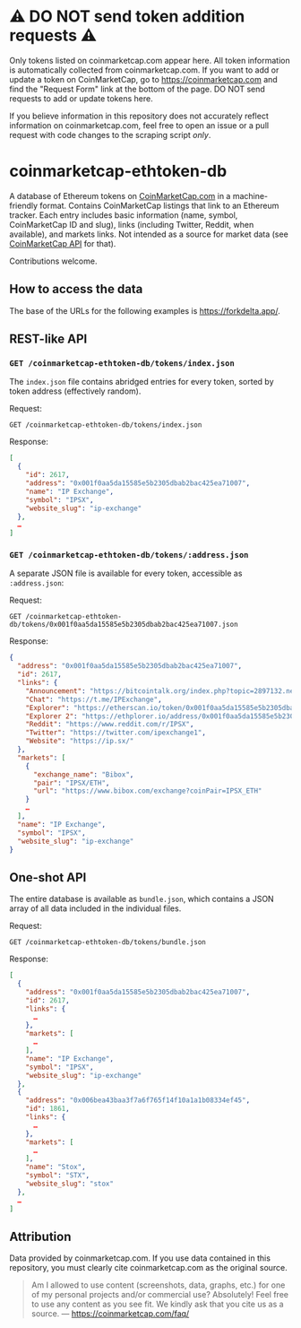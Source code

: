 # ⚠️ DO NOT send token addition requests ⚠️

Only tokens listed on coinmarketcap.com appear here. All token information is automatically collected from coinmarketcap.com. If you want to add or update a token on CoinMarketCap, go to https://coinmarketcap.com and find the "Request Form" link at the bottom of the page. DO NOT send requests to add or update tokens here.

If you believe information in this repository does not accurately reflect information on coinmarketcap.com, feel free to open an issue or a pull request with code changes to the scraping script _only_.

# coinmarketcap-ethtoken-db
A database of Ethereum tokens on [CoinMarketCap.com](https://coinmarketcap.com) in a machine-friendly format. Contains CoinMarketCap 
listings that link to an Ethereum tracker. Each entry includes basic information (name, symbol, CoinMarketCap 
ID and slug), links (including Twitter, Reddit, when available), and markets links. Not intended as a source for 
market data (see [CoinMarketCap API](https://coinmarketcap.com/api/) for that).

Contributions welcome.

## How to access the data

The base of the URLs for the following examples is https://forkdelta.app/.

## REST-like API

### `GET /coinmarketcap-ethtoken-db/tokens/index.json`
The `index.json` file contains abridged entries for every token, sorted by token address (effectively random).

Request:
```
GET /coinmarketcap-ethtoken-db/tokens/index.json
```

Response:
```json
[
  {
    "id": 2617,
    "address": "0x001f0aa5da15585e5b2305dbab2bac425ea71007",
    "name": "IP Exchange",
    "symbol": "IPSX",
    "website_slug": "ip-exchange"
  },
  …
]
```

### `GET /coinmarketcap-ethtoken-db/tokens/:address.json`
A separate JSON file is available for every token, accessible as `:address.json`:

Request:
```
GET /coinmarketcap-ethtoken-db/tokens/0x001f0aa5da15585e5b2305dbab2bac425ea71007.json
```

Response:
```json
{
  "address": "0x001f0aa5da15585e5b2305dbab2bac425ea71007",
  "id": 2617,
  "links": {
    "Announcement": "https://bitcointalk.org/index.php?topic=2897132.new#new",
    "Chat": "https://t.me/IPExchange",
    "Explorer": "https://etherscan.io/token/0x001f0aa5da15585e5b2305dbab2bac425ea71007",
    "Explorer 2": "https://ethplorer.io/address/0x001f0aa5da15585e5b2305dbab2bac425ea71007",
    "Reddit": "https://www.reddit.com/r/IPSX",
    "Twitter": "https://twitter.com/ipexchange1",
    "Website": "https://ip.sx/"
  },
  "markets": [
    {
      "exchange_name": "Bibox",
      "pair": "IPSX/ETH",
      "url": "https://www.bibox.com/exchange?coinPair=IPSX_ETH"
    }
    …
  ],
  "name": "IP Exchange",
  "symbol": "IPSX",
  "website_slug": "ip-exchange"
}
```

## One-shot API
The entire database is available as `bundle.json`, which contains a JSON array of all data included 
in the individual files.

Request:
```
GET /coinmarketcap-ethtoken-db/tokens/bundle.json
```

Response:
```json
[
  {
    "address": "0x001f0aa5da15585e5b2305dbab2bac425ea71007",
    "id": 2617,
    "links": {
      …
    },
    "markets": [
      …
    ],
    "name": "IP Exchange",
    "symbol": "IPSX",
    "website_slug": "ip-exchange"
  },
  {
    "address": "0x006bea43baa3f7a6f765f14f10a1a1b08334ef45",
    "id": 1861,
    "links": {
      …
    },
    "markets": [
      …
    ],
    "name": "Stox",
    "symbol": "STX",
    "website_slug": "stox"
  },
  …
]
```


## Attribution
Data provided by coinmarketcap.com. If you use data contained in this repository, you must clearly cite 
coinmarketcap.com as the original source.

> Am I allowed to use content (screenshots, data, graphs, etc.) for one of my personal projects and/or commercial use? 
> Absolutely! Feel free to use any content as you see fit. We kindly ask that you cite us as a source.
— https://coinmarketcap.com/faq/
